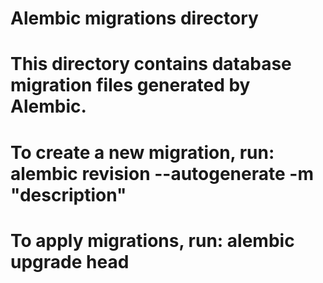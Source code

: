 # Alembic migrations directory

# This directory contains database migration files generated by Alembic.

# To create a new migration, run: alembic revision --autogenerate -m "description"

# To apply migrations, run: alembic upgrade head
